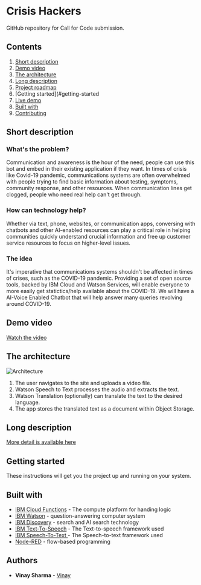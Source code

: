 # Crisis Hackers

GitHub repository for Call for Code submission.

## Contents

1. [Short description](#short-description)
1. [Demo video](#demo-video)
1. [The architecture](#the-architecture)
1. [Long description](#long-description)
1. [Project roadmap](#project-roadmap)
1. [Getting started](#getting-started
1. [Live demo](#live-demo)
1. [Built with](#built-with)
1. [Contributing](#contributing)

## Short description

### What's the problem?

Communication and awareness is the hour of the need, people can use this bot and embed in their existing application if they want. In times of crisis like Covid-19 pandemic, communications systems are often overwhelmed with people trying to find basic information about testing, symptoms, community response, and other resources. When communication lines get clogged, people who need real help can't get through.

### How can technology help?

Whether via text, phone, websites, or communication apps, conversing with chatbots and other AI-enabled resources can play a critical role in helping communities quickly understand crucial information and free up customer service resources to focus on higher-level issues.

### The idea

It's imperative that communications systems shouldn't be affected in times of crises, such as the COVID-19 pandemic. Providing a set of open source tools, backed by IBM Cloud and Watson Services, will enable everyone to more easily get statictics/help available about the COVID-19. We will have a AI-Voice Enabled Chatbot that will help answer many queries revolving around COVID-19. 

## Demo video

[Watch the video](https://github.com/vs28031996/HackIt/blob/master/Video/demo.wmv)

## The architecture

![Architecture](https://developer.ibm.com/developer/tutorials/cfc-starter-kit-speech-to-text-app-example/images/cfc-covid19-remote-education-diagram-2.png)

1. The user navigates to the site and uploads a video file.
2. Watson Speech to Text processes the audio and extracts the text.
3. Watson Translation (optionally) can translate the text to the desired language.
4. The app stores the translated text as a document within Object Storage.

## Long description

[More detail is available here](DESCRIPTION.md)

## Getting started

These instructions will get you the project up and running on your system.

## Built with

* [IBM Cloud Functions](https://cloud.ibm.com/catalog?search=cloud%20functions#search_results) - The compute platform for handing logic
* [IBM Watson](https://www.ibm.com/watson) - question-answering computer system
* [IBM Discovery](https://www.ibm.com/in-en/cloud/watson-discovery) - search and AI search technology 
* [IBM Text-To-Speech](https://www.ibm.com/in-en/cloud/watson-text-to-speech) - The Text-to-speech framework used
* [IBM Speech-To-Text ](https://www.ibm.com/in-en/cloud/watson-speech-to-text) - The Speech-to-text framework used
* [Node-RED](https://developer.ibm.com/components/node-red/) - flow-based programming

## Authors

* **Vinay Sharma** - [Vinay](https://github.com/vs28031996)
